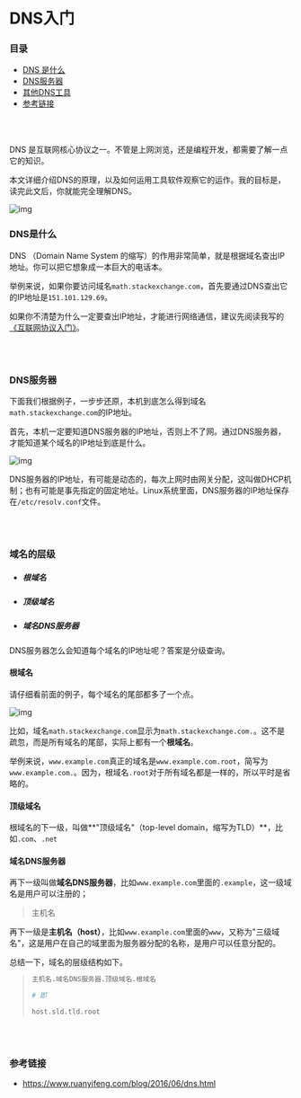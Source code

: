 # DNS入门

### 目录

- [DNS 是什么](#DNS是什么)
- [DNS服务器](#DNS服务器)
- [其他DNS工具](#其他DNS工具)
- [参考链接](#参考链接)



</br></br>





DNS 是互联网核心协议之一。不管是上网浏览，还是编程开发，都需要了解一点它的知识。

本文详细介绍DNS的原理，以及如何运用工具软件观察它的运作。我的目标是，读完此文后，你就能完全理解DNS。

![img](https://www.ruanyifeng.com/blogimg/asset/2016/bg2016061513.png)





### DNS是什么

DNS （Domain Name System 的缩写）的作用非常简单，就是根据域名查出IP地址。你可以把它想象成一本巨大的电话本。

举例来说，如果你要访问域名`math.stackexchange.com`，首先要通过DNS查出它的IP地址是`151.101.129.69`。

如果你不清楚为什么一定要查出IP地址，才能进行网络通信，建议先阅读我写的[《互联网协议入门》](https://www.ruanyifeng.com/blog/2012/05/internet_protocol_suite_part_i.html)。



</br></br>

### DNS服务器

下面我们根据例子，一步步还原，本机到底怎么得到域名`math.stackexchange.com`的IP地址。

首先，本机一定要知道DNS服务器的IP地址，否则上不了网。通过DNS服务器，才能知道某个域名的IP地址到底是什么。

![img](https://www.ruanyifeng.com/blogimg/asset/2016/bg2016061507.jpg)

DNS服务器的IP地址，有可能是动态的，每次上网时由网关分配，这叫做DHCP机制；也有可能是事先指定的固定地址。Linux系统里面，DNS服务器的IP地址保存在`/etc/resolv.conf`文件。



</br></br>

### 域名的层级

- ##### 根域名

- ##### 顶级域名

- ##### 域名DNS服务器

DNS服务器怎么会知道每个域名的IP地址呢？答案是分级查询。

#### 根域名

请仔细看前面的例子，每个域名的尾部都多了一个点。

![img](https://www.ruanyifeng.com/blogimg/asset/2016/bg2016061503.png)

比如，域名`math.stackexchange.com`显示为`math.stackexchange.com.`。这不是疏忽，而是所有域名的尾部，实际上都有一个**根域名**。

举例来说，`www.example.com`真正的域名是`www.example.com.root`，简写为`www.example.com.`。因为，根域名`.root`对于所有域名都是一样的，所以平时是省略的。

#### 顶级域名

根域名的下一级，叫做**"顶级域名"（top-level domain，缩写为TLD）**，比如`.com`、`.net`

#### 域名DNS服务器

再下一级叫做**域名DNS服务器**，比如`www.example.com`里面的`.example`，这一级域名是用户可以注册的；

> 主机名

再下一级是**主机名（host）**，比如`www.example.com`里面的`www`，又称为"三级域名"，这是用户在自己的域里面为服务器分配的名称，是用户可以任意分配的。

总结一下，域名的层级结构如下。

> ```bash
> 主机名.域名DNS服务器.顶级域名.根域名
> 
> # 即
> 
> host.sld.tld.root
> ```





</br></br>

### 参考链接

- https://www.ruanyifeng.com/blog/2016/06/dns.html